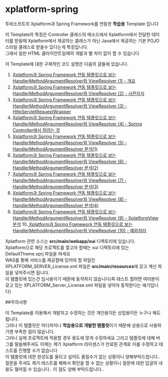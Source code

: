 xplatform-spring
================

투비소프트의 Xplatform과 Spring Framework를 연동한 **학습용** Template 입니다

이 Template의 특징은 Controller 클래스의 메소드에서 Xplatform에서 전달한 데이터를 받을때 Xplatform에서 제공하는 클래스가 아닌 Java에서 제공하는 기본 POJO 스타일 클래스로 받을수 있다는게 특징입니다.<br/>
그래서 일반 HTML 클라이언트일때의 개발과 별 차이 없이 할 수 있습니다

이 Template에 대한 구체적인 코드 설명은 다음의 글들에 있습니다.

1. [Xplatform과 Spring Framework 연동 템플릿으로 보는 HandlerMethodArgumentResolver와 ViewResolver (1) - 개요](https://zgundam.tistory.com/150)
2. [Xplatform과 Spring Framework 연동 템플릿으로 보는 HandlerMethodArgumentResolver와 ViewResolver (2) - 사전지식](https://zgundam.tistory.com/151)
3. [Xplatform과 Spring Framework 연동 템플릿으로 보는 HandlerMethodArgumentResolver와 ViewResolver (3) - HttpServletRequestWrapper](https://zgundam.tistory.com/152)
4. [Xplatform과 Spring Framework 연동 템플릿으로 보는 HandlerMethodArgumentResolver와 ViewResolver (4) - Spring Controller에서 하려는 것](https://zgundam.tistory.com/153)
5. [Xplatform과 Spring Framework 연동 템플릿으로 보는 HandlerMethodArgumentResolver와 ViewResolver (5) - HandlerMethodArgumentResolver 분석(1)](https://zgundam.tistory.com/154)
6. [Xplatform과 Spring Framework 연동 템플릿으로 보는 HandlerMethodArgumentResolver와 ViewResolver (6) - HandlerMethodArgumentResolver 분석(2)](https://zgundam.tistory.com/155)
7. [Xplatform과 Spring Framework 연동 템플릿으로 보는 HandlerMethodArgumentResolver와 ViewResolver (7) - HandlerMethodArgumentResolver 분석(3)](https://zgundam.tistory.com/156)
8. [Xplatform과 Spring Framework 연동 템플릿으로 보는 HandlerMethodArgumentResolver와 ViewResolver (8) - HandlerMethodArgumentResolver 분석(4)](https://zgundam.tistory.com/157)
9. [Xplatform과 Spring Framework 연동 템플릿으로 보는 HandlerMethodArgumentResolver와 ViewResolver (9) - XplatformView 분석](https://zgundam.tistory.com/158)
10.[ Xplatform과 Spring Framework 연동 템플릿으로 보는 HandlerMethodArgumentResolver와 ViewResolver (10) - 예외처리](https://zgundam.tistory.com/159)

Xplatform 관련 소스는 **src/main/webapp/xui** 디렉토리에 있습니다.<br/>
Xplatform으로 해당 프로젝트를 열고자 할때는 xui 디렉토리에 있는 DefaultTheme.xprj 파일을 여세요<br/>
WAS를 통해 서비스를 제공할때 있어야 할 파일인 XPLATFORM\_SERVER\_License.xml 파일은 **src/main/resources**에 갖고 계신 파일을 넣어주시면 됩니다.<br/>
이 템플릿에 있는건 임시용이기 때문에 동작하지 않습니다(즉 테스트 할려면 여러분이 갖고 있는 XPLATFORM\_Server\_License.xml 파일을 넣어야 동작한다는 얘기입니다)<br/>

##주의사항

이 Template을 이용해서 개발하고 수정하는 것은 개인용이든 상업용이든 누구나 해도 됩니다.<br/>
그러나 이 템플릿은 어디까지나 **학습용으로 개발한 템플릿**이기 때문에
상용으로 사용하기엔 부족한 점이 많습니다.<br/>
그러니 실제 프로젝트에 적용할 경우 용도에 맞게 수정하세요
그리고 템플릿에 대해 버그를 말씀해주셔도 이제는 제가 Xplatform 라이센스가 만료된 관계로 이를 수정하고 테스트를 진행할 수가 없습니다<br/>
이 템플릿에 대한 완성도를 올리고 싶어도 올릴수가 없는 상황이니 양해부탁드립니다..
질문을 주셔도 제가 테스트를 해봐서 확인을 할 수 없는 상황이니 질문에 대한 답글의 내용도 떨어질 수 있습니다..
이 점도 양해 부탁드립니다..